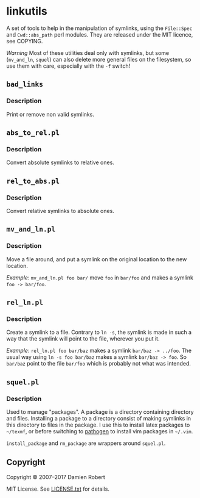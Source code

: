 linkutils
=========

A set of tools to help in the manipulation of symlinks, using the
`File::Spec` and `Cwd::abs_path` perl modules. They are released under the
MIT licence, see COPYING.

*Warning* Most of these utilities deal only with symlinks, but some
(`mv_and_ln`, `squel`) can also delete more general files on the
filesystem, so use them with care, especially with the `-f` switch!

## `bad_links`

### Description

Print or remove non valid symlinks.

## `abs_to_rel.pl`

### Description

Convert absolute symlinks to relative ones.

## `rel_to_abs.pl`

### Description

Convert relative symlinks to absolute ones.

## `mv_and_ln.pl`

### Description

Move a file around, and put a symlink on the original location to the new
location.

*Example*:
 `mv_and_ln.pl foo bar/` move `foo` in `bar/foo` and makes a symlink
  `foo -> bar/foo`.

## `rel_ln.pl`

### Description

Create a symlink to a file. Contrary to `ln -s`, the symlink is made in such a way that the symlink will point to the file, wherever you put it.

*Example*:
 `rel_ln.pl foo bar/baz` makes a symlink `bar/baz -> ../foo`. The usual way 
 using `ln -s foo bar/baz` makes a symlink `bar/baz -> foo`. So `bar/baz`
 point to the file `bar/foo` which is probably not what was intended.

## `squel.pl`

### Description

Used to manage "packages". A package is a directory containing directory
and files. Installing a package to a directory consist of making symlinks
in this directory to files in the package. I use this to install latex
packages to `~/texmf`, or before switching to [pathogen](https://github.com/tpope/vim-pathogen) to install vim packages in `~/.vim`.

`install_package` and `rm_package` are wrappers around `squel.pl`.

## Copyright

Copyright © 2007–2017 Damien Robert

MIT License. See [LICENSE.txt](./LICENSE.txt) for details.
